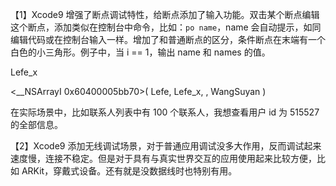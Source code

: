 【1】Xcode9 增强了断点调试特性，给断点添加了输入功能。双击某个断点编辑这个断点，添加类似在控制台中命令，比如：`po name`，name 会自动提示，如同编辑代码或在控制台输入一样。增加了和普通断点的区分，条件断点在末端有一个白色的小三角形。例子中，当 i == 1，输出 name 和 names 的值。


Lefe_x

<__NSArrayI 0x60400005bb70>(
Lefe,
Lefe_x,
,
WangSuyan
)

在实际场景中，比如联系人列表中有 100 个联系人，我想查看用户 id 为 515527 的全部信息。

【2】Xcode9 添加无线调试场景，对于普通应用调试没多大作用，反而调试起来速度慢，连接不稳定。但是对于具有与真实世界交互的应用使用起来比较方便，比如 ARKit，穿戴式设备。还有就是没数据线时也特别有用。


